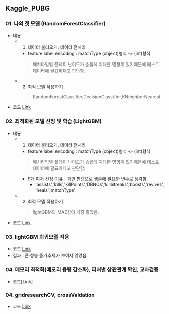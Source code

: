 ## Kaggle_PUBG


### 01. 나의 첫 모델 (RandomForestClassifier)
 * 내용 
   * 01. 데이터 불러오기, 데이터 전처리
      * feature label encoding : matchType (object)형식 -> (int)형식
      > 매치타입별 플레이 난이도가 승률에 지대한 영향이 있기때문에 테스트 데이터에 필요하다고 판단함.
   * 02. 최적 모델 적용하기
     > RandomForestClassifier,DecisionClassifier,KNeighborNearest
 * 코드 [Link](./Projec_PUBG01.ipynb)

### 02. 최적화된 모델 선정 및 학습 (LightGBM)
 * 내용 
   * 01. 데이터 불러오기, 데이터 전처리
      * feature label encoding : matchType (object)형식 -> (int)형식
      > 매치타입별 플레이 난이도가 승률에 지대한 영향이 있기때문에 테스트 데이터에 필요하다고 판단함.
      * 9개 피처 선정 이유 - 개인 판단으로 생존에 필요한 변수로 생각함. 
         * 'assists','kills','killPoints','DBNOs','killStreaks','boosts','revives','heals','matchType'
      
   * 02. 최적 모델 적용하기
     > lightGBM의 MAE값이 가장 좋았음.
 * 코드 [Link](./20221206-baseline.ipynb)
 
### 03. lightGBM 회귀모델 적용
 * 코드 [Link](./20221207-baseline02.ipynb)
 * 결과 : 큰 성능 증가추세가 보이지 않았음.


### 04. 메모리 최적화(메모리 용량 감소화), 피처별 상관관계 확인, 교차검증
  * 코드[Link]
### 04. gridresearchCV, crossValdation
 * 코드 [Link](./20221206-baseline.ipynb)
